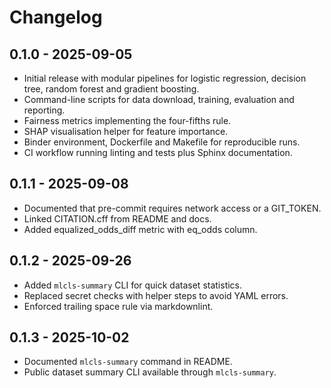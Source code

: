 # Changelog

## 0.1.0 - 2025-09-05

- Initial release with modular pipelines for logistic regression, decision tree,
  random forest and gradient boosting.
- Command-line scripts for data download, training, evaluation and reporting.
- Fairness metrics implementing the four-fifths rule.
- SHAP visualisation helper for feature importance.
- Binder environment, Dockerfile and Makefile for reproducible runs.
- CI workflow running linting and tests plus Sphinx documentation.

## 0.1.1 - 2025-09-08

- Documented that pre-commit requires network access or a GIT_TOKEN.
- Linked CITATION.cff from README and docs.
- Added equalized_odds_diff metric with eq_odds column.

## 0.1.2 - 2025-09-26

- Added `mlcls-summary` CLI for quick dataset statistics.
- Replaced secret checks with helper steps to avoid YAML errors.
- Enforced trailing space rule via markdownlint.

## 0.1.3 - 2025-10-02

- Documented `mlcls-summary` command in README.
- Public dataset summary CLI available through `mlcls-summary`.
